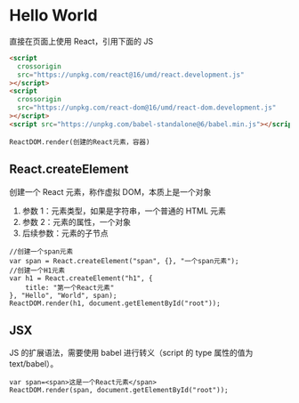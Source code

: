 # Hello World

直接在页面上使用 React，引用下面的 JS

```html
<script
  crossorigin
  src="https://unpkg.com/react@16/umd/react.development.js"
></script>
<script
  crossorigin
  src="https://unpkg.com/react-dom@16/umd/react-dom.development.js"
></script>
<script src="https://unpkg.com/babel-standalone@6/babel.min.js"></script>
```

```
ReactDOM.render(创建的React元素，容器)
```

## React.createElement

创建一个 React 元素，称作虚拟 DOM，本质上是一个对象

1. 参数 1：元素类型，如果是字符串，一个普通的 HTML 元素
2. 参数 2：元素的属性，一个对象
3. 后续参数：元素的子节点

```
//创建一个span元素
var span = React.createElement("span", {}, "一个span元素");
//创建一个H1元素
var h1 = React.createElement("h1", {
    title: "第一个React元素"
}, "Hello", "World", span);
ReactDOM.render(h1, document.getElementById("root"));
```

## JSX

JS 的扩展语法，需要使用 babel 进行转义（script 的 type 属性的值为 text/babel）。

```
var span=<span>这是一个React元素</span>
ReactDOM.render(span, document.getElementById("root"));
```
